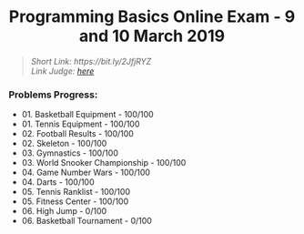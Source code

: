 <h1 align="center">Programming Basics Online Exam - 9 and 10 March 2019</h1>

<blockquote>
    <i>
        Short Link: https://bit.ly/2JfjRYZ
    </i>
    <br>
    <i>
        Link Judge: <a href="https://judge.softuni.bg/Contests/Practice/Index/1538#0">here</a>
    </i>
</blockquote>

<h3>Problems Progress:</h3>
<ul>
<li>
    01. Basketball Equipment - 100/100
</li>

<li>
    01. Tennis Equipment - 100/100
</li>

<li>
    02. Football Results - 100/100
</li>

<li>
    02. Skeleton - 100/100
</li>

<li>
    03. Gymnastics - 100/100
</li>

<li>
    03. World Snooker Championship - 100/100
</li>

<li>
    04. Game Number Wars - 100/100
</li>

<li>
    04. Darts - 100/100
</li>

<li>
    05. Tennis Ranklist - 100/100
</li>

<li>
    05. Fitness Center - 100/100
</li>

<li>
    06. High Jump - 0/100
</li>

<li>
    06. Basketball Tournament - 0/100
</li>
</ul>
